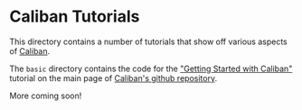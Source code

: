 # Caliban Tutorials

This directory contains a number of tutorials that show off various aspects of
[Caliban](https://github.com/google/caliban).

The `basic` directory contains the code for the ["Getting Started with
Caliban"](https://github.com/google/caliban#getting-started-with-caliban)
tutorial on the main page of [Caliban's github
repository](https://github.com/google/caliban).

More coming soon!
